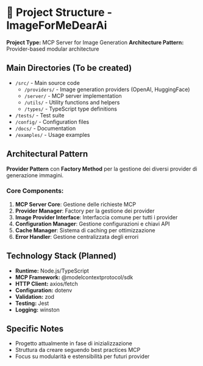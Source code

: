 # 📁 Project Structure - ImageForMeDearAi

**Project Type:** MCP Server for Image Generation
**Architecture Pattern:** Provider-based modular architecture

## Main Directories (To be created)
- `/src/` - Main source code
  - `/providers/` - Image generation providers (OpenAI, HuggingFace)
  - `/server/` - MCP server implementation
  - `/utils/` - Utility functions and helpers
  - `/types/` - TypeScript type definitions
- `/tests/` - Test suite
- `/config/` - Configuration files
- `/docs/` - Documentation
- `/examples/` - Usage examples

## Architectural Pattern
**Provider Pattern** con **Factory Method** per la gestione dei diversi provider di generazione immagini.

### Core Components:
1. **MCP Server Core**: Gestione delle richieste MCP
2. **Provider Manager**: Factory per la gestione dei provider
3. **Image Provider Interface**: Interfaccia comune per tutti i provider
4. **Configuration Manager**: Gestione configurazioni e chiavi API
5. **Cache Manager**: Sistema di caching per ottimizzazione
6. **Error Handler**: Gestione centralizzata degli errori

## Technology Stack (Planned)
- **Runtime:** Node.js/TypeScript
- **MCP Framework:** @modelcontextprotocol/sdk
- **HTTP Client:** axios/fetch
- **Configuration:** dotenv
- **Validation:** zod
- **Testing:** Jest
- **Logging:** winston

## Specific Notes
- Progetto attualmente in fase di inizializzazione
- Struttura da creare seguendo best practices MCP
- Focus su modularità e estensibilità per futuri provider